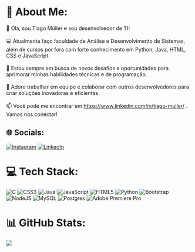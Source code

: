 # 💫 About Me:
👋 Olá, sou Tiago Müller e sou desenvolvedor de TI!<br><br>💻 Atualmente faço faculdade de Análise e Desenvolvimento de Sistemas, além de cursos por fora com forte conhecimento em Python, Java, HTML, CSS e JavaScript.<br><br>🌱 Estou sempre em busca de novos desafios e oportunidades para aprimorar minhas habilidades técnicas e de programação.<br><br>🤝 Adoro trabalhar em equipe e colaborar com outros desenvolvedores para criar soluções inovadoras e eficientes.<br><br>📫 Você pode me encontrar em https://www.linkedin.com/in/tiago-muller/ . Vamos nos conectar!


## 🌐 Socials:
[![Instagram](https://img.shields.io/badge/Instagram-%23E4405F.svg?logo=Instagram&logoColor=white)](www.instagram.com/tiagomullerr_/) [![LinkedIn](https://img.shields.io/badge/LinkedIn-%230077B5.svg?logo=linkedin&logoColor=white)](https://www.linkedin.com/in/tiago-muller/) 

# 💻 Tech Stack:
![C](https://img.shields.io/badge/c-%2300599C.svg?style=for-the-badge&logo=c&logoColor=white) ![CSS3](https://img.shields.io/badge/css3-%231572B6.svg?style=for-the-badge&logo=css3&logoColor=white) ![Java](https://img.shields.io/badge/java-%23ED8B00.svg?style=for-the-badge&logo=java&logoColor=white) ![JavaScript](https://img.shields.io/badge/javascript-%23323330.svg?style=for-the-badge&logo=javascript&logoColor=%23F7DF1E) ![HTML5](https://img.shields.io/badge/html5-%23E34F26.svg?style=for-the-badge&logo=html5&logoColor=white) ![Python](https://img.shields.io/badge/python-3670A0?style=for-the-badge&logo=python&logoColor=ffdd54) ![Bootstrap](https://img.shields.io/badge/bootstrap-%23563D7C.svg?style=for-the-badge&logo=bootstrap&logoColor=white) ![NodeJS](https://img.shields.io/badge/node.js-6DA55F?style=for-the-badge&logo=node.js&logoColor=white) ![MySQL](https://img.shields.io/badge/mysql-%2300f.svg?style=for-the-badge&logo=mysql&logoColor=white) ![Postgres](https://img.shields.io/badge/postgres-%23316192.svg?style=for-the-badge&logo=postgresql&logoColor=white) ![Adobe Premiere Pro](https://img.shields.io/badge/Adobe%20Premiere%20Pro-9999FF.svg?style=for-the-badge&logo=Adobe%20Premiere%20Pro&logoColor=white)
# 📊 GitHub Stats:
![](https://github-readme-streak-stats.herokuapp.com/?user=TiagoMuller&theme=tokyonight&hide_border=false)<br/>

<!-- Proudly created with GPRM ( https://gprm.itsvg.in ) -->
